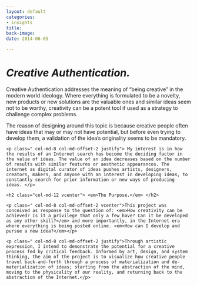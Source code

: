 ```yaml
---
layout: default
categories:
- insights
title: 
back-image: 
date: 2014-06-05

---
```

<div class="">
	<h1 class="col-md-12 vcenter"> <em>Creative Authentication.</em> </h1>
	<p class=" col-md-8 col-md-offset-2 justify">Creative Authentication addresses the meaning of “being creative” in the modern world ideology. Where everything is formulated to be a novelty, new products or new solutions are the valuable ones and similar ideas seem not to be worthy, creativity can be a potent tool if used as a strategy to challenge complex problems.</p>
</div>

<div>
	<p class=" col-md-8 col-md-offset-2 justify">The reason of designing around this topic is because creative people often have ideas that may or may not have potential, but before even trying to develop them, a validation of the idea’s originality seems to be mandatory.</p>

	<p class=" col-md-8 col-md-offset-2 justify"> My interest is in how the results of an Internet search has become the deciding factor in the value of ideas. The value of an idea decreases based on the number of results with similar features or aesthetic appearances. The internet as digital curator of ideas pushes artists, designers, creators, makers, and anyone with an interest in developing ideas, to constantly search for prior information or new ways of producing ideas. </p>

	<h2 class="col-md-12 vcenter"> <em>The Purpose.</em> </h2>

	<p class=" col-md-8 col-md-offset-2 vcenter">This project was conceived as response to the question of: <em>How creativity can be achieved? Is it a privilege that only a few have? Can it be developed as any other skill?</em> and more importantly, in the Internet era where everything is being posted online. <em>How can I develop and pursue a new idea?</em></p>

	<p class=" col-md-8 col-md-offset-2 justify">Through artistic expression, I intend to demonstrate the potential for a creative process fed by critical feedback. Informed by art, design, and system thinking, the aim of the project is to visualize how creative people travel back-and-forth through a process of materialization and de-materialization of ideas; starting from the abstraction of the mind, moving to the physicality of our reality, and returning back to the abstraction of the Internet.</p>
</div>